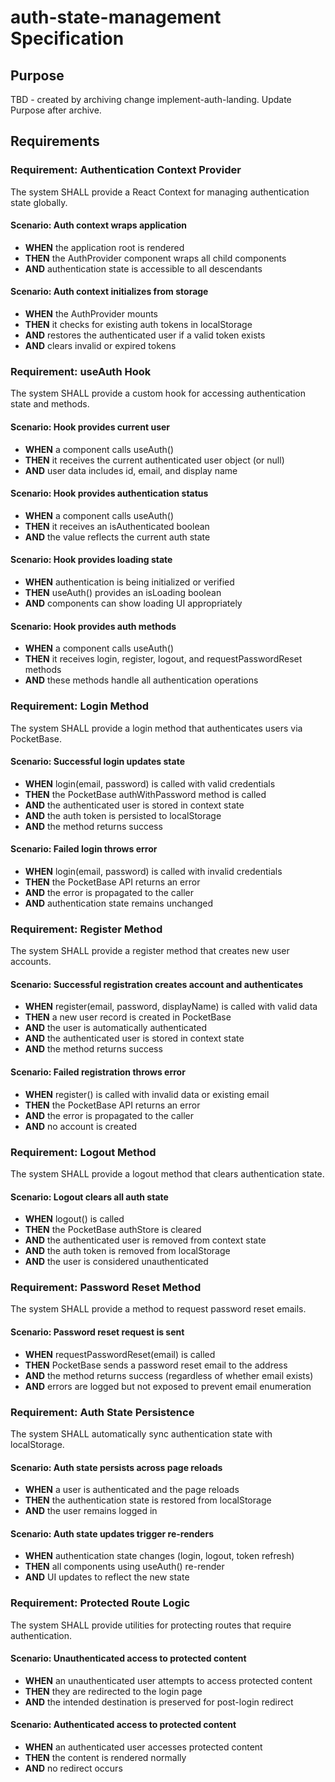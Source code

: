 # auth-state-management Specification

## Purpose
TBD - created by archiving change implement-auth-landing. Update Purpose after archive.
## Requirements
### Requirement: Authentication Context Provider
The system SHALL provide a React Context for managing authentication state globally.

#### Scenario: Auth context wraps application
- **WHEN** the application root is rendered
- **THEN** the AuthProvider component wraps all child components
- **AND** authentication state is accessible to all descendants

#### Scenario: Auth context initializes from storage
- **WHEN** the AuthProvider mounts
- **THEN** it checks for existing auth tokens in localStorage
- **AND** restores the authenticated user if a valid token exists
- **AND** clears invalid or expired tokens

### Requirement: useAuth Hook
The system SHALL provide a custom hook for accessing authentication state and methods.

#### Scenario: Hook provides current user
- **WHEN** a component calls useAuth()
- **THEN** it receives the current authenticated user object (or null)
- **AND** user data includes id, email, and display name

#### Scenario: Hook provides authentication status
- **WHEN** a component calls useAuth()
- **THEN** it receives an isAuthenticated boolean
- **AND** the value reflects the current auth state

#### Scenario: Hook provides loading state
- **WHEN** authentication is being initialized or verified
- **THEN** useAuth() provides an isLoading boolean
- **AND** components can show loading UI appropriately

#### Scenario: Hook provides auth methods
- **WHEN** a component calls useAuth()
- **THEN** it receives login, register, logout, and requestPasswordReset methods
- **AND** these methods handle all authentication operations

### Requirement: Login Method
The system SHALL provide a login method that authenticates users via PocketBase.

#### Scenario: Successful login updates state
- **WHEN** login(email, password) is called with valid credentials
- **THEN** the PocketBase authWithPassword method is called
- **AND** the authenticated user is stored in context state
- **AND** the auth token is persisted to localStorage
- **AND** the method returns success

#### Scenario: Failed login throws error
- **WHEN** login(email, password) is called with invalid credentials
- **THEN** the PocketBase API returns an error
- **AND** the error is propagated to the caller
- **AND** authentication state remains unchanged

### Requirement: Register Method
The system SHALL provide a register method that creates new user accounts.

#### Scenario: Successful registration creates account and authenticates
- **WHEN** register(email, password, displayName) is called with valid data
- **THEN** a new user record is created in PocketBase
- **AND** the user is automatically authenticated
- **AND** the authenticated user is stored in context state
- **AND** the method returns success

#### Scenario: Failed registration throws error
- **WHEN** register() is called with invalid data or existing email
- **THEN** the PocketBase API returns an error
- **AND** the error is propagated to the caller
- **AND** no account is created

### Requirement: Logout Method
The system SHALL provide a logout method that clears authentication state.

#### Scenario: Logout clears all auth state
- **WHEN** logout() is called
- **THEN** the PocketBase authStore is cleared
- **AND** the authenticated user is removed from context state
- **AND** the auth token is removed from localStorage
- **AND** the user is considered unauthenticated

### Requirement: Password Reset Method
The system SHALL provide a method to request password reset emails.

#### Scenario: Password reset request is sent
- **WHEN** requestPasswordReset(email) is called
- **THEN** PocketBase sends a password reset email to the address
- **AND** the method returns success (regardless of whether email exists)
- **AND** errors are logged but not exposed to prevent email enumeration

### Requirement: Auth State Persistence
The system SHALL automatically sync authentication state with localStorage.

#### Scenario: Auth state persists across page reloads
- **WHEN** a user is authenticated and the page reloads
- **THEN** the authentication state is restored from localStorage
- **AND** the user remains logged in

#### Scenario: Auth state updates trigger re-renders
- **WHEN** authentication state changes (login, logout, token refresh)
- **THEN** all components using useAuth() re-render
- **AND** UI updates to reflect the new state

### Requirement: Protected Route Logic
The system SHALL provide utilities for protecting routes that require authentication.

#### Scenario: Unauthenticated access to protected content
- **WHEN** an unauthenticated user attempts to access protected content
- **THEN** they are redirected to the login page
- **AND** the intended destination is preserved for post-login redirect

#### Scenario: Authenticated access to protected content
- **WHEN** an authenticated user accesses protected content
- **THEN** the content is rendered normally
- **AND** no redirect occurs

